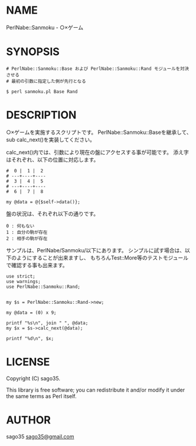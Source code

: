 # NAME

PerlNabe::Sanmoku - ○×ゲーム

# SYNOPSIS

    # PerlNabe::Sanmoku::Base および PerlNabe::Sanmoku::Rand モジュールを対決させる
    # 最初の引数に指定した側が先行となる

    $ perl sanmoku.pl Base Rand

# DESCRIPTION

○×ゲームを実施するスクリプトです。
PerlNabe::Sanmoku::Baseを継承して、sub calc\_next()を実装してください。

calc\_next()内では、引数により現在の盤にアクセスする事が可能です。
添え字はそれぞれ、以下の位置に対応します。

    #  0 |  1 |  2
    # ---+----+----
    #  3 |  4 |  5
    # ---+----+----
    #  6 |  7 |  8

    my @data = @{$self->data()};

盤の状況は、それぞれ以下の通りです。

    0 : 何もない
    1 : 自分の駒が存在
    2 : 相手の駒が存在

サンプルは、PerlNabe/Sanmoku/以下にあります。
シンプルに試す場合は、以下のようにすることが出来ますし、
もちろんTest::More等のテストモジュールで確認する事も出来ます。

    use strict;
    use warnings;
    use PerlNabe::Sanmoku::Rand;


    my $s = PerlNabe::Sanmoku::Rand->new;

    my @data = (0) x 9;

    printf "%s\n", join " ", @data;
    my $x = $s->calc_next(@data);

    printf "%d\n", $x;

# LICENSE

Copyright (C) sago35.

This library is free software; you can redistribute it and/or modify
it under the same terms as Perl itself.

# AUTHOR

sago35 <sago35@gmail.com>
